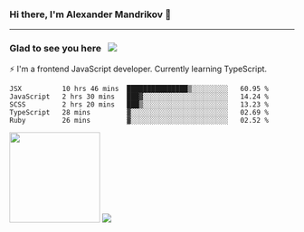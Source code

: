 ### Hi there, I'm Alexander Mandrikov 👋

- - -

### Glad to see you here &nbsp; ![](https://komarev.com/ghpvc/?username=nunsez&color=blue&label=visitors)

⚡ I'm a frontend JavaScript developer. Currently learning TypeScript.

<!--
**nunsez/nunsez** is a ✨ _special_ ✨ repository because its `README.md` (this file) appears on your GitHub profile.

Here are some ideas to get you started:

- 🔭 I’m currently working on ...
- 🌱 I’m currently learning ...
- 👯 I’m looking to collaborate on ...
- 🤔 I’m looking for help with ...
- 💬 Ask me about ...
- 📫 How to reach me: ...
- 😄 Pronouns: ...
- ⚡ Fun fact: ...
-->


<!--START_SECTION:waka-->
```text
JSX          10 hrs 46 mins  ███████████████▒░░░░░░░░░   60.95 % 
JavaScript   2 hrs 30 mins   ███▓░░░░░░░░░░░░░░░░░░░░░   14.24 % 
SCSS         2 hrs 20 mins   ███▒░░░░░░░░░░░░░░░░░░░░░   13.23 % 
TypeScript   28 mins         ▓░░░░░░░░░░░░░░░░░░░░░░░░   02.69 % 
Ruby         26 mins         ▓░░░░░░░░░░░░░░░░░░░░░░░░   02.52 % 
```
<!--END_SECTION:waka-->

<span>
<img height="160em" src="https://github-readme-stats.vercel.app/api?username=nunsez&show_icons=true&count_private=true&hide_border=true&hide=issues" />
<img src="https://github-readme-stats.vercel.app/api/top-langs/?username=nunsez&layout=compact&hide_border=true" />
</span>

<!--
[![willianrod's wakatime stats](https://github-readme-stats.vercel.app/api/wakatime?username=nunsez&hide_border=true)](https://github.com/anuraghazra/github-readme-stats)
-->
